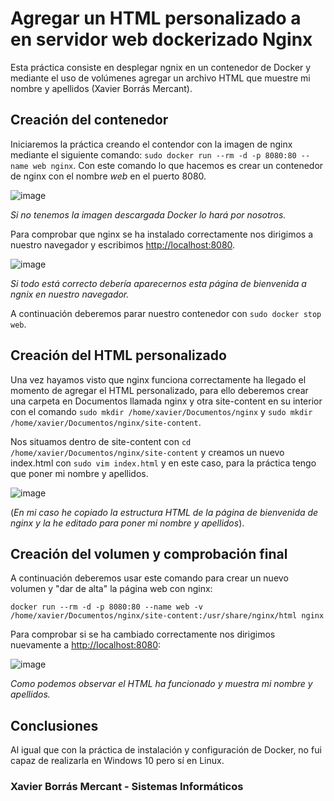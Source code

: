 # Agregar un HTML personalizado a en servidor web dockerizado Nginx

Esta práctica consiste en desplegar ngnix en un contenedor de Docker y mediante el uso de volúmenes agregar un archivo HTML que muestre mi nombre y apellidos (Xavier Borrás Mercant).

## Creación del contenedor
Iniciaremos la práctica creando el contendor con la imagen de nginx mediante el siguiente comando: 
`sudo docker run --rm -d -p 8080:80 --name web nginx`. Con este comando lo que hacemos es crear un contenedor de nginx con el nombre *web* en el puerto 8080.

![image](https://user-images.githubusercontent.com/91749310/174091218-f10bf012-3b27-4dea-9818-c76dcf78a612.png)

*Si no tenemos la imagen descargada Docker lo hará por nosotros.*

Para comprobar que nginx se ha instalado correctamente nos dirigimos a nuestro navegador y escribimos [http://localhost:8080](http://localhost:8080).

![image](https://user-images.githubusercontent.com/91749310/174103980-21d975c5-931c-48e0-9101-0a6f4aa5ffc5.png)

*Si todo está correcto debería aparecernos esta página de bienvenida a ngnix en nuestro navegador.*

A continuación deberemos parar nuestro contenedor con `sudo docker stop web`.

## Creación del HTML personalizado

Una vez hayamos visto que nginx funciona correctamente ha llegado el momento de agregar el HTML personalizado, para ello deberemos crear una carpeta en Documentos llamada nginx y otra site-content en su interior con el comando `sudo mkdir /home/xavier/Documentos/nginx` y  `sudo mkdir /home/xavier/Documentos/nginx/site-content`.

Nos situamos dentro de site-content con `cd /home/xavier/Documentos/nginx/site-content` y creamos un nuevo index.html con `sudo vim index.html` y en este caso, para la práctica tengo que poner mi nombre y apellidos.

![image](https://user-images.githubusercontent.com/91749310/174112313-65977fc6-f816-483d-91c0-6df4952e8a57.png)

(*En mi caso he copiado la estructura HTML de la página de bienvenida de nginx y  la he editado para poner mi nombre y apellidos*).

## Creación del volumen y comprobación final


A continuación deberemos usar este comando para crear un nuevo volumen y "dar de alta" la página web con nginx: 

    docker run --rm -d -p 8080:80 --name web -v /home/xavier/Documentos/nginx/site-content:/usr/share/nginx/html nginx

Para comprobar si se ha cambiado correctamente nos dirigimos nuevamente a [http://localhost:8080](http://localhost:8080):

![image](https://user-images.githubusercontent.com/91749310/174106515-d15d9e24-4b6c-4d42-9915-05307ab088ab.png)

*Como podemos observar el HTML ha funcionado y  muestra mi nombre y apellidos.*


## Conclusiones

Al igual que con la práctica de instalación y configuración de Docker, no fui capaz de realizarla en Windows 10 pero sí en Linux.

### Xavier Borrás Mercant - Sistemas Informáticos
